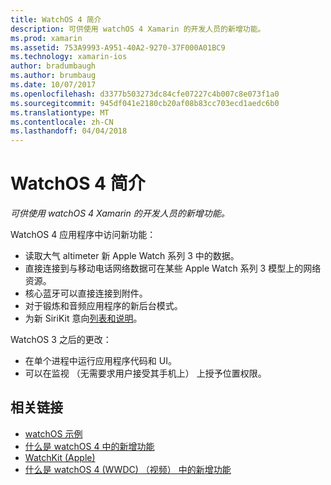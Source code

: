 ```yaml
---
title: WatchOS 4 简介
description: 可供使用 watchOS 4 Xamarin 的开发人员的新增功能。
ms.prod: xamarin
ms.assetid: 753A9993-A951-40A2-9270-37F000A01BC9
ms.technology: xamarin-ios
author: bradumbaugh
ms.author: brumbaug
ms.date: 10/07/2017
ms.openlocfilehash: d3377b503273dc84cfe07227c4b007c8e073f1a0
ms.sourcegitcommit: 945df041e2180cb20af08b83cc703ecd1aedc6b0
ms.translationtype: MT
ms.contentlocale: zh-CN
ms.lasthandoff: 04/04/2018
---
```

# <a name="introduction-to-watchos-4"></a>WatchOS 4 简介

_可供使用 watchOS 4 Xamarin 的开发人员的新增功能。_

WatchOS 4 应用程序中访问新功能：

* 读取大气 altimeter 新 Apple Watch 系列 3 中的数据。
* 直接连接到与移动电话网络数据可在某些 Apple Watch 系列 3 模型上的网络资源。
* 核心蓝牙可以直接连接到附件。
* 对于锻炼和音频应用程序的新后台模式。
* 为新 SiriKit 意向[列表和说明](~/ios/platform/introduction-to-ios11/sirikit.md)。

WatchOS 3 之后的更改：

* 在单个进程中运行应用程序代码和 UI。
* 可以在监视 （无需要求用户接受其手机上） 上授予位置权限。


## <a name="related-links"></a>相关链接

- [watchOS 示例](https://developer.xamarin.com/samples/watchos/all/)
- [什么是 watchOS 4 中的新增功能](https://developer.apple.com/watchos/)
- [WatchKit (Apple)](https://developer.apple.com/documentation/watchkit)
- [什么是 watchOS 4 (WWDC) （视频） 中的新增功能](https://developer.apple.com/videos/play/wwdc2017/205/)
